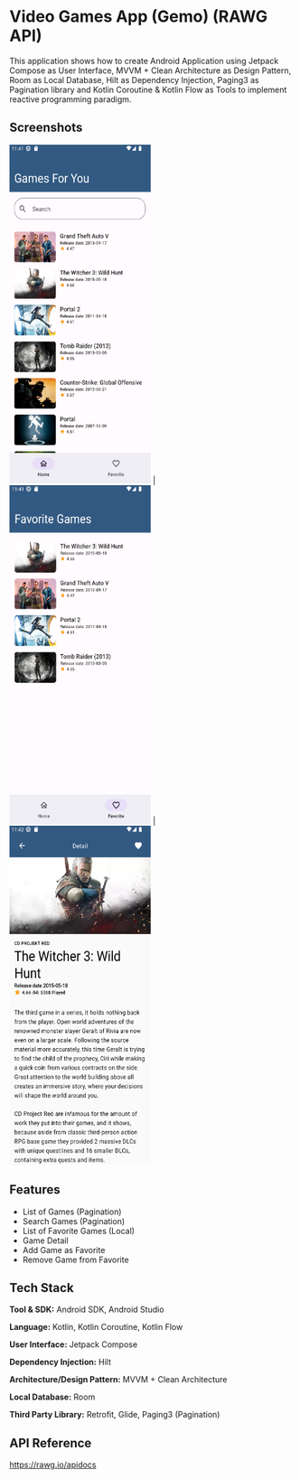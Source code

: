 
# Video Games App (Gemo) (RAWG API)

This application shows how to create Android Application using Jetpack Compose as User Interface, MVVM + Clean Architecture as Design Pattern, Room as Local Database, Hilt as Dependency Injection, Paging3 as Pagination library and Kotlin Coroutine & Kotlin Flow as Tools to implement reactive programming paradigm.

## Screenshots

<img src="https://github.com/sasmita22/VideoGamesApp/blob/main/screenshot/game_list.png?raw=true" width="250" height="600"> | <img src="https://github.com/sasmita22/VideoGamesApp/blob/main/screenshot/favorite_list.png?raw=true" width="250" height="600"> | <img src="https://github.com/sasmita22/VideoGamesApp/blob/main/screenshot/detail.png?raw=true" width="250" height="600">


## Features

- List of Games (Pagination)
- Search Games (Pagination)
- List of Favorite Games (Local)
- Game Detail
- Add Game as Favorite
- Remove Game from Favorite


## Tech Stack

**Tool & SDK:** Android SDK, Android Studio

**Language:** Kotlin, Kotlin Coroutine, Kotlin Flow

**User Interface:** Jetpack Compose

**Dependency Injection:** Hilt

**Architecture/Design Pattern:** MVVM + Clean Architecture

**Local Database:** Room

**Third Party Library:** Retrofit, Glide, Paging3 (Pagination)
## API Reference
https://rawg.io/apidocs
